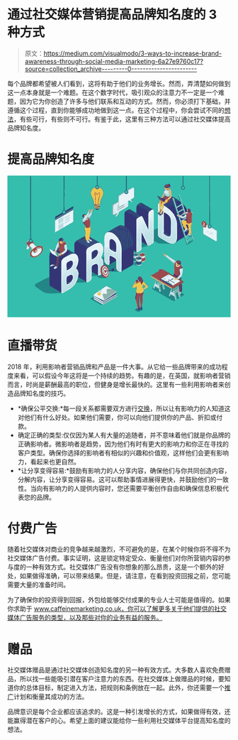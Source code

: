 # 通过社交媒体营销提高品牌知名度的 3 种方式

> 原文：<https://medium.com/visualmodo/3-ways-to-increase-brand-awareness-through-social-media-marketing-6a27e9760c17?source=collection_archive---------0----------------------->

每个品牌都希望被人们看到，这将有助于他们的业务增长。然而，弄清楚如何做到这一点本身就是一个难题。在这个数字时代，吸引观众的注意力不一定是一个难题，因为它为你创造了许多与他们联系和互动的方式。然而，你必须打下基础，并遵循这个过程，直到你能够成功地做到这一点。在这个过程中，你会尝试不同的[想法](https://visualmodo.com/blog/)，有些可行，有些则不可行。有鉴于此，这里有三种方法可以通过社交媒体提高品牌知名度。

# 提高品牌知名度

![](img/6e01f53f070b01025cc4a1a2b9e15347.png)

# 直播带货

2018 年，利用影响者营销品牌和产品是一件大事。从它给一些品牌带来的成功程度来看，可以假设今年这将是一个持续的趋势。有趣的是，在英国，就影响者营销而言，时尚是薪酬最高的职位，但健身是增长最快的。这里有一些利用影响者来创造品牌知名度的技巧。

*   *确保公平交换:*每一段关系都需要双方进行[交换](https://awards.visualmodo.com/)，所以让有影响力的人知道这对他们有什么好处。如果他们需要，你可以向他们提供你的产品、折扣或付款。
*   确定正确的类型:仅仅因为某人有大量的追随者，并不意味着他们就是你品牌的正确影响者。微影响者是趋势，因为他们有时有更大的影响力和你正在寻找的客户类型。确保你选择的影响者有相似的兴趣和价值观，这样他们会更有影响力，看起来也更自然。
*   *让分享变得容易:*鼓励有影响力的人分享内容，确保他们与你共同创造内容，分解内容，让分享变得容易。这可以帮助事情进展得更快，并鼓励他们的一致性。当向有影响力的人提供内容时，您还需要平衡创作自由和确保信息积极代表您的品牌。

# 付费广告

随着社交媒体对商业的竞争越来越激烈，不可避免的是，在某个时候你将不得不为社交媒体广告付费。事实证明，这是锁定特定受众、衡量他们对你所营销内容的参与度的一种有效方式。社交媒体广告没有你想象的那么昂贵，这是一个额外的好处，如果做得准确，可以带来结果。但是，请注意，在看到投资回报之前，您可能需要大量的准备时间。

为了确保你的投资得到回报，外包给能够交付成果的专业人士可能是值得的。如果你求助于 www.caffeinemarketing.co.uk，你可以了解更多关于他们提供的社交媒体广告服务的类型，以及那些对你的业务有益的服务。

# 赠品

社交媒体赠品是通过社交媒体创造知名度的另一种有效方式。大多数人喜欢免费赠品，所以找一些能吸引潜在客户注意力的东西。在社交媒体上做赠品的时候，要知道你的总体目标，制定进入方法，把规则和条例放在一起。此外，你还需要一个[推广](https://shots.visualmodo.com/)计划和衡量其成功的方法。

品牌意识是每个企业都应该追求的。这是一种引发增长的方式，如果做得有效，还能赢得潜在客户的心。希望上面的建议能给你一些利用社交媒体平台提高知名度的想法。